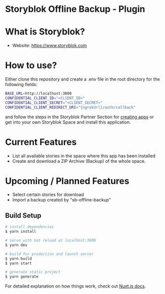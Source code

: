 # Storyblok Offline Backup - Plugin

# What is Storyblok?
* Website: https://www.storyblok.com

# How to use?
Either clone this repository and create a .env file in the root directory for the following fields: 
```bash
BASE_URL=http://localhost:3000
CONFIDENTIAL_CLIENT_ID="<CLIENT_ID>"
CONFIDENTIAL_CLIENT_SECRET="<CLIENT_SECRET>"
CONFIDENTIAL_CLIENT_REDIRECT_URI="{ngrokUrl}/auth/callback"
```
and follow the steps in the Storyblok Partner Section for [creating apps](https://www.storyblok.com/tp/how-to-create-custom-app-for-storyblok-with-nuxt-js-and-oauth2) 
or get into your own Storyblok Space and install this application.

# Current Features
- List all available stories in the space where this app has been installed
- Create and download a ZIP Archive (Backup) of the whole space. 

# Upcoming / Planned Features
- Select certain stories for download
- Import a backup created by "sb-offline-backup"

## Build Setup

```bash
# install dependencies
$ yarn install

# serve with hot reload at localhost:3000
$ yarn dev

# build for production and launch server
$ yarn build
$ yarn start

# generate static project
$ yarn generate
```

For detailed explanation on how things work, check out [Nuxt.js docs](https://nuxtjs.org).
